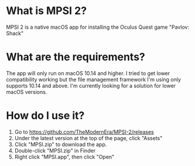 # What is MPSI 2?
MPSI 2 is a native macOS app for installing the Oculus Quest game "Pavlov: Shack"

# What are the requirements?
The app will only run on macOS 10.14 and higher. I tried to get lower compatibility working but the file management framework I'm using only supports 10.14 and above. I'm currently looking for a solution for lower macOS versions.

# How do I use it?
1. Go to https://github.com/TheModernEra/MPSI-2/releases
2. Under the latest version at the top of the page, click "Assets"
3. Click "MPSI.zip" to download the app.
4. Double-click "MPSI.zip" in Finder
5. Right click "MPSI.app", then click "Open"
